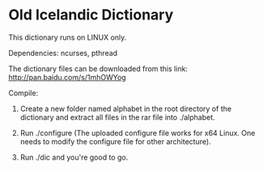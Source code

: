 # Old Icelandic Dictionary

This dictionary runs on LINUX only.

Dependencies: ncurses, pthread

The dictionary files can be downloaded from this link: 
http://pan.baidu.com/s/1mhOWYog

Compile:

1. Create a new folder named alphabet in the root directory of the dictionary and extract all files in the rar file into ./alphabet.

2. Run ./configure (The uploaded configure file works for x64 Linux. One needs to modify the configure file for other architecture).

3. Run ./dic and you're good to go.

